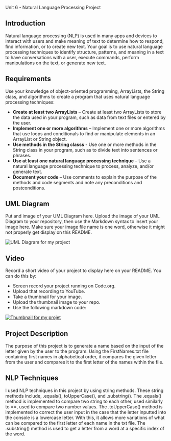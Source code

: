 Unit 6 - Natural Language Processing Project

## Introduction

Natural language processing (NLP) is used in many apps and devices to interact with users and make meaning of text to determine how to respond, find information, or to create new text. Your goal is to use natural language processing techniques to identify structure, patterns, and meaning in a text to have conversations with a user, execute commands, perform manipulations on the text, or generate new text.

## Requirements

Use your knowledge of object-oriented programming, ArrayLists, the String class, and algorithms to create a program that uses natural language processing techniques:

- **Create at least two ArrayLists** – Create at least two ArrayLists to store the data used in your program, such as data from text files or entered by the user.
- **Implement one or more algorithms** – Implement one or more algorithms that use loops and conditionals to find or manipulate elements in an ArrayList or String object.
- **Use methods in the String classs** - Use one or more methods in the String class in your program, such as to divide text into sentences or phrases.
- **Use at least one natural language processing technique** – Use a natural language processing technique to process, analyze, and/or generate text.
- **Document your code** – Use comments to explain the purpose of the methods and code segments and note any preconditions and postconditions.

## UML Diagram

Put and image of your UML Diagram here. Upload the image of your UML Diagram to your repository, then use the Markdown syntax to insert your image here. Make sure your image file name is one word, otherwise it might not properly get display on this README.

![UML Diagram for my project](https://docs.google.com/drawings/d17HCfzxbmUw-aqF4qsL_sZKrKasgJ3Z9WSJMbtrZvFso/edit?usp=sharing)

## Video

Record a short video of your project to display here on your README. You can do this by:

- Screen record your project running on Code.org.
- Upload that recording to YouTube.
- Take a thumbnail for your image.
- Upload the thumbnail image to your repo.
- Use the following markdown code:

[![Thumbnail for my projet](thumbnail.png)](youtube-URL-here)

## Project Description

The purpose of this project is to generate a name based on the input of the letter given by the user to the program. Using the FirstNames.txt file containing first names in alphabetical order, it compares the given letter from the user and compares it to the first letter of the names within the file. 

## NLP Techniques

I used NLP techniques in this project by using string methods. These string methods include, .equals(), toUpperCase(), and .substring(). The .equals() method is implemented to compare two string to each other, used similarly to ==, used to compare two number values. The .toUpperCase() method is implemented to correct the user input in the case that the letter inputted into the console is a lowercase letter. With this, it allows more variations of what can be compared to the first letter of each name in the txt file. The .substring() method is used to get a letter from a word at a specific index of the word.